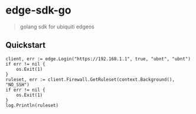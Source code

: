 # edge-sdk-go

> golang sdk for ubiquiti edgeos

## Quickstart
```
client, err := edge.Login("https://192.168.1.1", true, "ubnt", "ubnt")
if err != nil {
    os.Exit(1)
}
ruleset, err := client.Firewall.GetRuleset(context.Background(), "NO_SSH")
if err != nil {
    os.Exit(1)
}
log.Println(ruleset)
```
